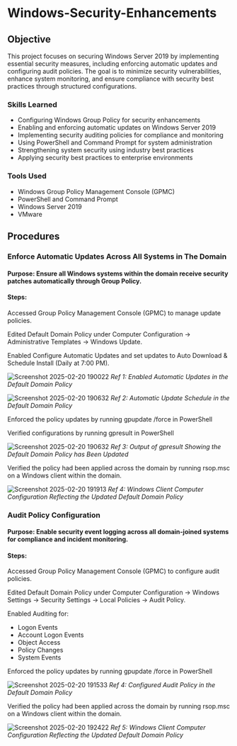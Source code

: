 # Windows-Security-Enhancements

## Objective

This project focuses on securing Windows Server 2019 by implementing essential security measures, including enforcing automatic updates and configuring audit policies. The goal is to minimize security vulnerabilities, enhance system monitoring, and ensure compliance with security best practices through structured configurations.

### Skills Learned

- Configuring Windows Group Policy for security enhancements
- Enabling and enforcing automatic updates on Windows Server 2019
- Implementing security auditing policies for compliance and monitoring
- Using PowerShell and Command Prompt for system administration
- Strengthening system security using industry best practices
- Applying security best practices to enterprise environments

### Tools Used

- Windows Group Policy Management Console (GPMC)
- PowerShell and Command Prompt
- Windows Server 2019
- VMware

## Procedures

### Enforce Automatic Updates Across All Systems in The Domain 

#### Purpose: Ensure all Windows systems within the domain receive security patches automatically through Group Policy. 

#### Steps:
Accessed Group Policy Management Console (GPMC) to manage update policies.

Edited Default Domain Policy under Computer Configuration → Administrative Templates → Windows Update.

Enabled Configure Automatic Updates and set updates to Auto Download & Schedule Install (Daily at 7:00 PM).

![Screenshot 2025-02-20 190022](https://github.com/user-attachments/assets/7c1c582a-e786-44e0-bd75-b29dbce4b404)
*Ref 1: Enabled Automatic Updates in the Default Domain Policy*

![Screenshot 2025-02-20 190632](https://github.com/user-attachments/assets/6b99dc5c-d6e1-4500-8ac6-b67f515e132d)
*Ref 2: Automatic Update Schedule in the Default Domain Policy*

Enforced the policy updates by running gpupdate /force in PowerShell 

Verified configurations by running gpresult in PowerShell

![Screenshot 2025-02-20 190632](https://github.com/user-attachments/assets/e8e10486-da7b-4c88-aabf-1de7b4566e24)
 *Ref 3: Output of gpresult Showing the Default Domain Policy has Been Updated*

Verified the policy had been applied across the domain by running rsop.msc on a Windows client within the domain.
 
![Screenshot 2025-02-20 191913](https://github.com/user-attachments/assets/a34e81bc-5371-4afc-ada0-8a63b9180c86)
*Ref 4: Windows Client Computer Configuration Reflecting the Updated Default Domain Policy*

 ### Audit Policy Configuration 
 #### Purpose: Enable security event logging across all domain-joined systems for compliance and incident monitoring.

#### Steps:
Accessed Group Policy Management Console (GPMC) to configure audit policies.

Edited Default Domain Policy under Computer Configuration → Windows Settings → Security Settings → Local Policies → Audit Policy.

Enabled Auditing for: 
- Logon Events
- Account Logon Events
- Object Access
- Policy Changes
- System Events

Enforced the policy updates by running gpupdate /force in PowerShell 

![Screenshot 2025-02-20 191533](https://github.com/user-attachments/assets/3470eb97-3c9b-4fae-b278-0291dd881036)
*Ref 4: Configured Audit Policy in the Default Domain Policy*

Verified the policy had been applied across the domain by running rsop.msc on a Windows client within the domain.

![Screenshot 2025-02-20 192422](https://github.com/user-attachments/assets/66bc48aa-3c9d-4107-894d-02a0d6c39f2e)
*Ref 5: Windows Client Computer Configuration Reflecting the Updated Default Domain Policy*





